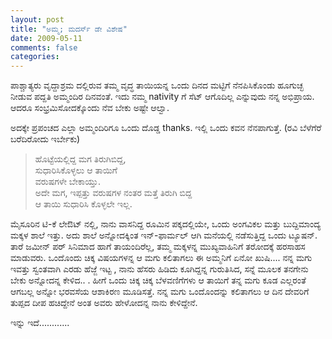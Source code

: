 ```yaml
---
layout: post
title: "ಅಮ್ಮ; ಮದರ್ಸ್ ಡೇ ವಿಶೇಷ"
date: 2009-05-11
comments: false
categories: 
---
```

ಪಾಶ್ಚಾತ್ಯರು ವೃದ್ದಾಶ್ರಮ ದಲ್ಲಿರುವ ತಮ್ಮ  ವೃದ್ಧ ತಾಯಿಯನ್ನ ಒಂದು ದಿನದ ಮಟ್ಟಿಗೆ ನೆನಪಿಸಿಕೊಂಡು ಹೂಗುಚ್ಛ ನೀಡುವ ಪದ್ದತಿ ಅಮ್ಮಂದಿರ ದಿನವಂತೆ.  ಇದು ನಮ್ಮ nativity ಗೆ ಸೆಟ್ ಆಗೊದಿಲ್ಲ ಎನ್ನುವುದು ನನ್ನ ಅಭಿಪ್ರಾಯ.   ಆದರೂ ಸಂಭ್ರಮಿಸೋದಕ್ಕೊಂದು ನೆವ ಬೇಕು ಅಷ್ಟೇ ಆಲ್ವಾ.  

ಅದಕ್ಕೇ ಪ್ರಪಂಚದ ಎಲ್ಲಾ ಅಮ್ಮಂದಿರಿಗೂ ಒಂದು ದೊಡ್ಡ thanks. 
ಇಲ್ಲಿ ಒಂದು ಕವನ ನೆನಪಾಗುತ್ತೆ. (ರವಿ ಬೆಳೆಗೆರೆ ಬರೆದಿರೋದು ಇರ್ಬೇಕು) 

>ಹೊಟ್ಟೆಯಲ್ಲಿದ್ದ ಮಗ ತಿರುಗಿಬಿದ್ದ,     
>ಸುಧಾರಿಸಿಕೊಳ್ಳಲು ಆ ತಾಯಿಗೆ  
>ವರುಷಗಳೇ ಬೇಕಾಯ್ತು.   
>ಅದೇ ಮಗ,
>ಇಪ್ಪತ್ತು ವರುಷಗಳ ನಂತರ ಮತ್ತೆ ತಿರುಗಿ ಬಿದ್ದ  
>ಆ ತಾಯಿ ಸುಧಾರಿಸಿ ಕೊಳ್ಳಲೇ ಇಲ್ಲ.  


ಮೈಸೂರಿನ ಟಿ-ಕೆ ಲೇಔಟ್ ನಲ್ಲಿ, ನಾನು ವಾಸನಿದ್ದ ರೂಮಿನ ಪಕ್ಕದಲ್ಲಿಯೇ, ಒಂದು ಅಂಗವಿಕಲ ಮತ್ತು ಬುದ್ದಿಮಾಂದ್ಯ ಮಕ್ಕಳ ಶಾಲೆ ಇತ್ತು. ಅದು ಶಾಲೆ ಅನ್ನೋದಕ್ಕಿಂತ ಇನ್-ಫಾರ್ಮಲ್ ಆಗಿ ಮನೆಯಲ್ಲಿ ನಡೆಸುತ್ತಿದ್ದ ಒಂದು ಟ್ಯೂಷನ್. ತಾರೆ ಜಮೀನ್ ಪರ್  ಸಿನಿಮಾದ ಹಾಗೆ ತಾಯಂದಿರೆಲ್ಲ, ತಮ್ಮ ಮಕ್ಕಳನ್ನ ಮುಖ್ಯವಾಹಿನಿಗೆ ತರೋದಕ್ಕೆ  ಹರಸಾಹಸ ಮಾಡುವರು.   ಒಂದೊಂದು ಚಿಕ್ಕ ವಿಷಯಗಳನ್ನ ಆ ಮಗು ಕಲಿತಾಗಲು ಈ ಅಮ್ಮನಿಗೆ ಏನೋ ಖುಷಿ....   ನನ್ನ ಮಗು ಇವತ್ತು ಸ್ವಂತವಾಗಿ ಎರಡು ಹೆಜ್ಜೆ ಇಟ್ಟ , ನಾನು ಹೆಸರು ಹಿಡಿದು ಕೂಗಿದ್ದನ್ನ ಗುರುತಿಸಿದ,   ಸನ್ನೆ ಮೂಲಕ ತನಗೇನು ಬೇಕು ಅನ್ನೋದನ್ನ ಕೇಳಿದ..   .  ಹೀಗೆ ಒಂದು ಚಿಕ್ಕ ಚಿಕ್ಕ ಬೆಳವಣಿಗೆಗಳು ಆ ತಾಯಿಗೆ ತನ್ನ ಮಗು ಕೂಡ ಎಲ್ಲರಂತೆ ಆಗಬಲ್ಲ ಅನ್ನೋ ಭರವಸೆಯ ಆಶಾಕಿರಣ ಮೂಡಿಸತ್ತೆ.   ನನ್ನ ಮಗು ಒಂದೊಂದನ್ನು ಕಲಿತಾಗಲು ಆ ದಿನ ದೇವರಿಗೆ ತುಪ್ಪದ ದೀಪ ಹಚಿದ್ದೇನೆ  ಅಂತ ಅವರು ಹೇಳೋದನ್ನ ನಾನು ಕೇಳಿದ್ದೇನೆ.    

ಇನ್ನು ಇದೆ............ 
